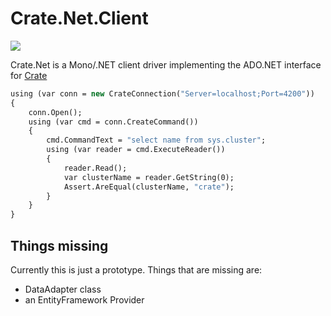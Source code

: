Crate.Net.Client
================

[<img src="https://ci.appveyor.com/api/projects/status/tpcf77kxwe9knukd/branch/master?svg=true">](https://ci.appveyor.com/project/SherzodMutalov/crate-net "appveyor")

Crate&#46;Net is a Mono/.NET client driver implementing the ADO&#46;NET interface for [Crate](http://crate.io)

```vb
using (var conn = new CrateConnection("Server=localhost;Port=4200")) 
{
    conn.Open();
    using (var cmd = conn.CreateCommand())
    {
        cmd.CommandText = "select name from sys.cluster";
        using (var reader = cmd.ExecuteReader())
        {
            reader.Read();
            var clusterName = reader.GetString(0);
            Assert.AreEqual(clusterName, "crate");
        }
    }
}
```
Things missing
--------------
Currently this is just a prototype. Things that are missing are:
- DataAdapter class
- an EntityFramework Provider
